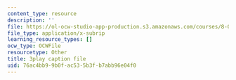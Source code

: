```yaml
---
content_type: resource
description: ''
file: https://ol-ocw-studio-app-production.s3.amazonaws.com/courses/8-01sc-classical-mechanics-fall-2016/76ac4bb99b0fac535b3fb7abb96e04f0_5oLLnCGStUc.srt
file_type: application/x-subrip
learning_resource_types: []
ocw_type: OCWFile
resourcetype: Other
title: 3play caption file
uid: 76ac4bb9-9b0f-ac53-5b3f-b7abb96e04f0
---
```

